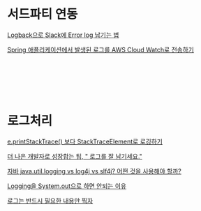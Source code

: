 


# 서드파티 연동

[Logback으로 Slack에 Error log 남기는 법](https://devlog-wjdrbs96.tistory.com/327)
<br/>

[Spring 애플리케이션에서 발생된 로그를 AWS Cloud Watch로 전송하기](https://kim-jong-hyun.tistory.com/111)
<br/>

[]()
<br/>

[]()
<br/>

[]()
<br/>



# 로그처리

[e.printStackTrace() 보다 StackTraceElement로 로깅하기](https://kim-jong-hyun.tistory.com/112?category=910543)
<br/>

[더 나은 개발자로 성장합는 팁, " 로그를 잘 남기세요."](https://www.youtube.com/watch?v=HxzlJWMcHng&t=671s&ab_channel=%EB%B0%B1%EA%B8%B0%EC%84%A0)
<br/>

[자바 java.util.logging vs log4j vs slf4j? 어떤 것을 사용해야 할까?](https://www.fwantastic.com/2019/12/javautillogging-vs-log4j-vs-slf4j.html)
<br/>

[Logging을 System.out으로 하면 안되는 이유](https://blog.silentsoft.org/archives/13)


[로그는 반드시 필요한 내용만 찍자](https://yangbongsoo.gitbook.io/study/undefined/log)

[]()

[]()

[]()

[]()


